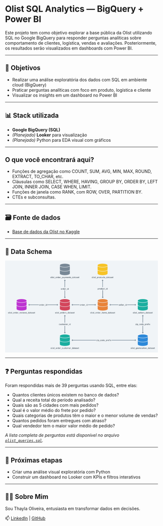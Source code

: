# Olist SQL Analytics — BigQuery + Power BI

Este projeto tem como objetivo explorar a base pública da Olist utilizando SQL no Google BigQuery para responder perguntas analíticas sobre comportamento de clientes, logística, vendas e avaliações. Posteriormente, os resultados serão visualizados em dashboards com Power BI.

---

## 🧠 Objetivos

- Realizar uma análise exploratória dos dados com SQL em ambiente cloud (BigQuery)
- Praticar perguntas analíticas com foco em produto, logística e cliente
- Visualizar os insights em um dashboard no Power BI

---

## 📊 Stack utilizada

- **Google BigQuery (SQL)**
- *(Planejado)* **Looker** para visualização
- *(Planejado)* Python para EDA visual com gráficos

---

## O que você encontrará aqui?

- Funções de agregação como COUNT, SUM, AVG, MIN, MAX, ROUND, EXTRACT, TO_CHAR, etc.
- Cláusulas como SELECT, WHERE, HAVING, GROUP BY, ORDER BY, LEFT JOIN, INNER JOIN, CASE WHEN, LIMIT.
- Funções de janela como RANK, com ROW, OVER, PARTITION BY.
- CTEs e subconsultas.

---

## 🗃️ Fonte de dados

- [Base de dados da Olist no Kaggle](https://www.kaggle.com/datasets/olistbr/brazilian-ecommerce)

---
## 📂 Data Schema

![Visualização Schema](2-olist_schema.png)

---
## ❓ Perguntas respondidas

Foram respondidas mais de 39 perguntas usando SQL, entre elas:

- Quantos clientes únicos existem no banco de dados?
- Qual a receita total do período analisado?
- Quais são as 5 cidades com mais pedidos?
- Qual é o valor médio do frete por pedido?
- Quais categorias de produtos têm o maior e o menor volume de vendas?
- Quantos pedidos foram entregues com atraso?
- Qual vendedor tem o maior valor médio de pedido?

*A lista completa de perguntas está disponível no arquivo [`olist_queries.sql`](https://github.com/ThaylaOliveira/olist-data-exploration-sql/blob/main/1-business_questions.txt).*

---

## 📌 Próximas etapas

- Criar uma análise visual exploratória com Python
- Construir um dashboard no Looker com KPIs e filtros interativos

---

## 👩‍💻 Sobre Mim

Sou Thayla Oliveira, entusiasta em transformar dados em decisões.  

📫 [LinkedIn](https://www.linkedin.com/in/thayla-oliveira) | [GitHub](https://github.com/ThaylaOliveira)

